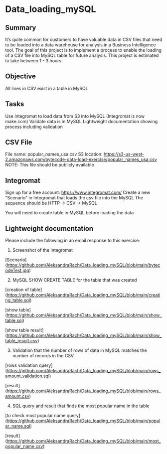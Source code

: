 # Data_loading_mySQL
## Summary
It’s quite common for customers to have valuable data in CSV files that need to be loaded into a data warehouse for analysis in a Business Intelligence tool. The goal of this project is to implement a process to enable the loading of a CSV file into MySQL table for future analysis. This project is estimated to take between 1 - 3 hours. 

## Objective
All lines in CSV exist in a table in MySQL

## Tasks
Use Integromat to load data from S3 into MySQL (Integromat is now make.com)
Validate data is in MySQL
Lightweight documentation showing process including validation

## CSV File
File name: popular_names_usa.csv
S3 location:
https://s3-us-west-2.amazonaws.com/bytecode-data-load-exercise/popular_names_usa.csv
NOTE: This file should be publicly available

## Integromat
Sign up for a free account: https://www.integromat.com/ 
Create a new "Scenario" in Integromat that loads the csv file into the MySQL
The sequence should be HTTP -> CSV -> MySQL

You will need to create table in MySQL before loading the data



## Lightweight documentation 

Please include the following in an email response to this exercise:

1. Screenshot of the Integromat 

[Scenario] (https://github.com/AleksandraRach/Data_loading_mySQL/blob/main/bytecodeTest.jpg)

2. MySQL SHOW CREATE TABLE for the table that was created

[creation of table] (https://github.com/AleksandraRach/Data_loading_mySQL/blob/main/creating_table.sql)

[show table] (https://github.com/AleksandraRach/Data_loading_mySQL/blob/main/show_table.sql)

[show table result] (https://github.com/AleksandraRach/Data_loading_mySQL/blob/main/show_table_result.csv)

3. Validation that the number of rows of data in MySQL matches the number of records in the CSV

[rows validation query] (https://github.com/AleksandraRach/Data_loading_mySQL/blob/main/rows_amount_validation.sql)

[result] (https://github.com/AleksandraRach/Data_loading_mySQL/blob/main/rows_amount.csv)

4. SQL query and result that finds the most popular name in the table

[to check most popular name query] (https://github.com/AleksandraRach/Data_loading_mySQL/blob/main/popular_name.sql)

[result] (https://github.com/AleksandraRach/Data_loading_mySQL/blob/main/most_popular_name.csv)
